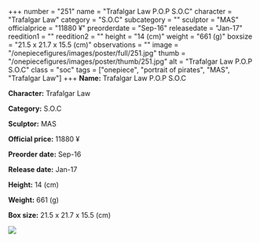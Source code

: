 +++
number = "251"
name = "Trafalgar Law P.O.P S.O.C"
character = "Trafalgar Law"
category = "S.O.C"
subcategory = ""
sculptor = "MAS"
officialprice = "11880 ¥"
preorderdate = "Sep-16"
releasedate = "Jan-17"
reedition1 = ""
reedition2 = ""
height = "14 (cm)"
weight = "661 (g)"
boxsize = "21.5 x 21.7 x 15.5 (cm)"
observations = ""
image = "/onepiecefigures/images/poster/full/251.jpg"
thumb = "/onepiecefigures/images/poster/thumb/251.jpg"
alt = "Trafalgar Law P.O.P S.O.C"
class = "soc"
tags = ["onepiece", "portrait of pirates", "MAS", "Trafalgar Law"]
+++
**Name:** Trafalgar Law P.O.P S.O.C

**Character:** Trafalgar Law

**Category:** S.O.C 

**Sculptor:** MAS

**Official price:** 11880 ¥

**Preorder date:** Sep-16

**Release date:** Jan-17

**Height:** 14 (cm)

**Weight:** 661 (g)

**Box size:** 21.5 x 21.7 x 15.5 (cm)

<img src="/onepiecefigures/images/poster/thumb/251.jpg">